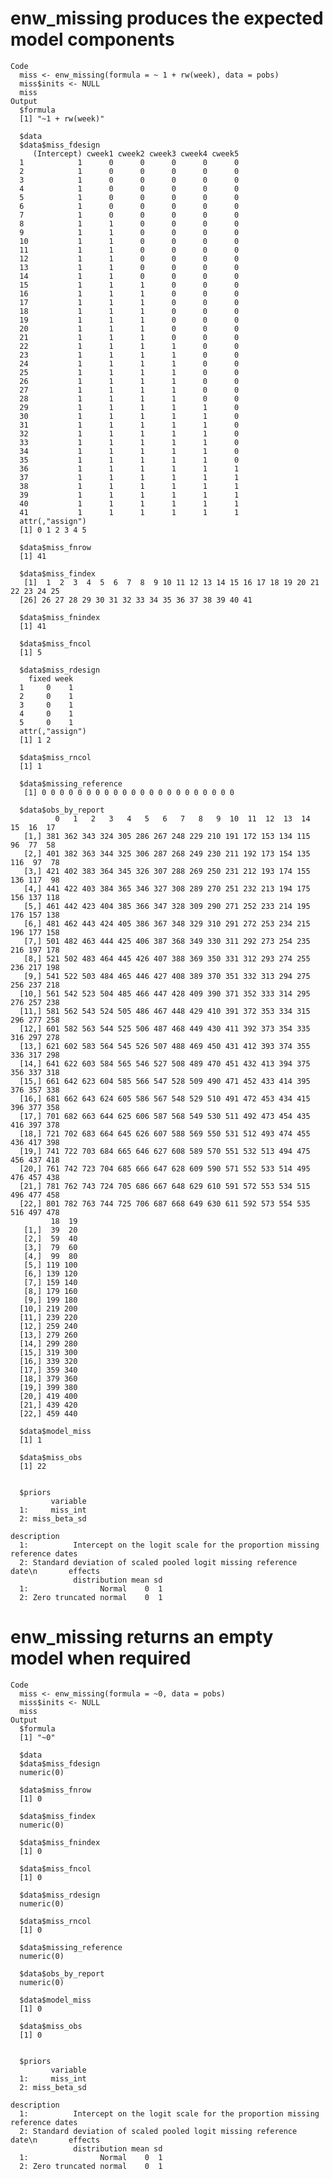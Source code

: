 # enw_missing produces the expected model components

    Code
      miss <- enw_missing(formula = ~ 1 + rw(week), data = pobs)
      miss$inits <- NULL
      miss
    Output
      $formula
      [1] "~1 + rw(week)"
      
      $data
      $data$miss_fdesign
         (Intercept) cweek1 cweek2 cweek3 cweek4 cweek5
      1            1      0      0      0      0      0
      2            1      0      0      0      0      0
      3            1      0      0      0      0      0
      4            1      0      0      0      0      0
      5            1      0      0      0      0      0
      6            1      0      0      0      0      0
      7            1      0      0      0      0      0
      8            1      1      0      0      0      0
      9            1      1      0      0      0      0
      10           1      1      0      0      0      0
      11           1      1      0      0      0      0
      12           1      1      0      0      0      0
      13           1      1      0      0      0      0
      14           1      1      0      0      0      0
      15           1      1      1      0      0      0
      16           1      1      1      0      0      0
      17           1      1      1      0      0      0
      18           1      1      1      0      0      0
      19           1      1      1      0      0      0
      20           1      1      1      0      0      0
      21           1      1      1      0      0      0
      22           1      1      1      1      0      0
      23           1      1      1      1      0      0
      24           1      1      1      1      0      0
      25           1      1      1      1      0      0
      26           1      1      1      1      0      0
      27           1      1      1      1      0      0
      28           1      1      1      1      0      0
      29           1      1      1      1      1      0
      30           1      1      1      1      1      0
      31           1      1      1      1      1      0
      32           1      1      1      1      1      0
      33           1      1      1      1      1      0
      34           1      1      1      1      1      0
      35           1      1      1      1      1      0
      36           1      1      1      1      1      1
      37           1      1      1      1      1      1
      38           1      1      1      1      1      1
      39           1      1      1      1      1      1
      40           1      1      1      1      1      1
      41           1      1      1      1      1      1
      attr(,"assign")
      [1] 0 1 2 3 4 5
      
      $data$miss_fnrow
      [1] 41
      
      $data$miss_findex
       [1]  1  2  3  4  5  6  7  8  9 10 11 12 13 14 15 16 17 18 19 20 21 22 23 24 25
      [26] 26 27 28 29 30 31 32 33 34 35 36 37 38 39 40 41
      
      $data$miss_fnindex
      [1] 41
      
      $data$miss_fncol
      [1] 5
      
      $data$miss_rdesign
        fixed week
      1     0    1
      2     0    1
      3     0    1
      4     0    1
      5     0    1
      attr(,"assign")
      [1] 1 2
      
      $data$miss_rncol
      [1] 1
      
      $data$missing_reference
       [1] 0 0 0 0 0 0 0 0 0 0 0 0 0 0 0 0 0 0 0 0 0 0
      
      $data$obs_by_report
              0   1   2   3   4   5   6   7   8   9  10  11  12  13  14  15  16  17
       [1,] 381 362 343 324 305 286 267 248 229 210 191 172 153 134 115  96  77  58
       [2,] 401 382 363 344 325 306 287 268 249 230 211 192 173 154 135 116  97  78
       [3,] 421 402 383 364 345 326 307 288 269 250 231 212 193 174 155 136 117  98
       [4,] 441 422 403 384 365 346 327 308 289 270 251 232 213 194 175 156 137 118
       [5,] 461 442 423 404 385 366 347 328 309 290 271 252 233 214 195 176 157 138
       [6,] 481 462 443 424 405 386 367 348 329 310 291 272 253 234 215 196 177 158
       [7,] 501 482 463 444 425 406 387 368 349 330 311 292 273 254 235 216 197 178
       [8,] 521 502 483 464 445 426 407 388 369 350 331 312 293 274 255 236 217 198
       [9,] 541 522 503 484 465 446 427 408 389 370 351 332 313 294 275 256 237 218
      [10,] 561 542 523 504 485 466 447 428 409 390 371 352 333 314 295 276 257 238
      [11,] 581 562 543 524 505 486 467 448 429 410 391 372 353 334 315 296 277 258
      [12,] 601 582 563 544 525 506 487 468 449 430 411 392 373 354 335 316 297 278
      [13,] 621 602 583 564 545 526 507 488 469 450 431 412 393 374 355 336 317 298
      [14,] 641 622 603 584 565 546 527 508 489 470 451 432 413 394 375 356 337 318
      [15,] 661 642 623 604 585 566 547 528 509 490 471 452 433 414 395 376 357 338
      [16,] 681 662 643 624 605 586 567 548 529 510 491 472 453 434 415 396 377 358
      [17,] 701 682 663 644 625 606 587 568 549 530 511 492 473 454 435 416 397 378
      [18,] 721 702 683 664 645 626 607 588 569 550 531 512 493 474 455 436 417 398
      [19,] 741 722 703 684 665 646 627 608 589 570 551 532 513 494 475 456 437 418
      [20,] 761 742 723 704 685 666 647 628 609 590 571 552 533 514 495 476 457 438
      [21,] 781 762 743 724 705 686 667 648 629 610 591 572 553 534 515 496 477 458
      [22,] 801 782 763 744 725 706 687 668 649 630 611 592 573 554 535 516 497 478
             18  19
       [1,]  39  20
       [2,]  59  40
       [3,]  79  60
       [4,]  99  80
       [5,] 119 100
       [6,] 139 120
       [7,] 159 140
       [8,] 179 160
       [9,] 199 180
      [10,] 219 200
      [11,] 239 220
      [12,] 259 240
      [13,] 279 260
      [14,] 299 280
      [15,] 319 300
      [16,] 339 320
      [17,] 359 340
      [18,] 379 360
      [19,] 399 380
      [20,] 419 400
      [21,] 439 420
      [22,] 459 440
      
      $data$model_miss
      [1] 1
      
      $data$miss_obs
      [1] 22
      
      
      $priors
             variable
      1:     miss_int
      2: miss_beta_sd
                                                                              description
      1:          Intercept on the logit scale for the proportion missing reference dates
      2: Standard deviation of scaled pooled logit missing reference date\n       effects
                  distribution mean sd
      1:                Normal    0  1
      2: Zero truncated normal    0  1
      

# enw_missing returns an empty model when required

    Code
      miss <- enw_missing(formula = ~0, data = pobs)
      miss$inits <- NULL
      miss
    Output
      $formula
      [1] "~0"
      
      $data
      $data$miss_fdesign
      numeric(0)
      
      $data$miss_fnrow
      [1] 0
      
      $data$miss_findex
      numeric(0)
      
      $data$miss_fnindex
      [1] 0
      
      $data$miss_fncol
      [1] 0
      
      $data$miss_rdesign
      numeric(0)
      
      $data$miss_rncol
      [1] 0
      
      $data$missing_reference
      numeric(0)
      
      $data$obs_by_report
      numeric(0)
      
      $data$model_miss
      [1] 0
      
      $data$miss_obs
      [1] 0
      
      
      $priors
             variable
      1:     miss_int
      2: miss_beta_sd
                                                                              description
      1:          Intercept on the logit scale for the proportion missing reference dates
      2: Standard deviation of scaled pooled logit missing reference date\n       effects
                  distribution mean sd
      1:                Normal    0  1
      2: Zero truncated normal    0  1
      

